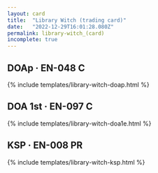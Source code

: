 ```yaml
---
layout: card
title:  "Library Witch (trading card)"
date:   "2022-12-29T16:01:28.080Z"
permalink: library-witch_(card)
incomplete: true
---
```


## DOAp &middot; EN-048 C

{% include templates/library-witch-doap.html %}


## DOA 1st &middot; EN-097 C

{% include templates/library-witch-doa1e.html %}


## KSP &middot; EN-008 PR

{% include templates/library-witch-ksp.html %}
